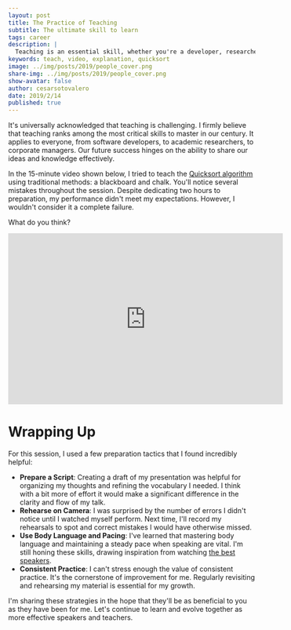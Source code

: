 ```yaml
---
layout: post
title: The Practice of Teaching
subtitle: The ultimate skill to learn
tags: career
description: |
  Teaching is an essential skill, whether you're a developer, researcher, or manager. In this post, I share my experience teaching the Quicksort algorithm using a blackboard. I highlight both the challenges and valuable lessons learned. From preparation tips to the importance of practice, my point is that honing your teaching abilities can enhance your communication skills and overall success in your professional career.
keywords: teach, video, explanation, quicksort
image: ../img/posts/2019/people_cover.png
share-img: ../img/posts/2019/people_cover.png
show-avatar: false
author: cesarsotovalero
date: 2019/2/14
published: true
---
```


It's universally acknowledged that teaching is challenging. 
I firmly believe that teaching ranks among the most critical skills to master in our century.
It applies to everyone, from software developers, to academic researchers, to corporate managers. 
Our future success hinges on the ability to share our ideas and knowledge effectively.

In the 15-minute video shown below, I tried to teach the [Quicksort algorithm](https://en.wikipedia.org/wiki/Quicksort) using traditional methods: a blackboard and chalk.
You'll notice several mistakes throughout the session. 
Despite dedicating two hours to preparation, my performance didn't meet my expectations. 
However, I wouldn't consider it a complete failure. 

What do you think?

<div class="container-youtube">
  <iframe width="560" height="349" src="https://www.youtube.com/embed/3nptpGpaYws" title="YouTube video player" frameborder="0" allow="accelerometer; autoplay; clipboard-write; encrypted-media; gyroscope; picture-in-picture" allowfullscreen></iframe>
</div>

# Wrapping Up

For this session, I used a few preparation tactics that I found incredibly helpful:

- **Prepare a Script**: Creating a draft of my presentation was helpful for organizing my thoughts and refining the vocabulary I needed. I think with a bit more of effort it would make a significant difference in the clarity and flow of my talk.
- **Rehearse on Camera**: I was surprised by the number of errors I didn't notice until I watched myself perform. Next time, I'll record my rehearsals to spot and correct mistakes I would have otherwise missed.
- **Use Body Language and Pacing**: I've learned that mastering body language and maintaining a steady pace when speaking are vital. I'm still honing these skills, drawing inspiration from watching [the best speakers](https://www.ted.com/talks).
- **Consistent Practice**: I can't stress enough the value of consistent practice. It's the cornerstone of improvement for me. Regularly revisiting and rehearsing my material is essential for my growth.

I'm sharing these strategies in the hope that they'll be as beneficial to you as they have been for me. 
Let's continue to learn and evolve together as more effective speakers and teachers.
